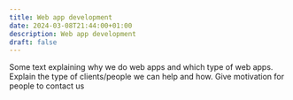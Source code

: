 ```yaml
---
title: Web app development
date: 2024-03-08T21:44:00+01:00
description: Web app development
draft: false
---
```


Some text explaining why we do web apps and which type of web apps. Explain the type of clients/people we can help and how. Give motivation for people to contact us
